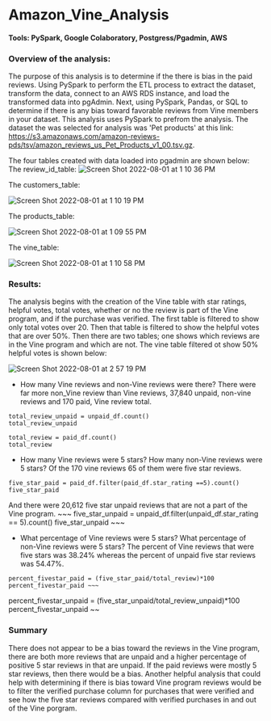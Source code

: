 # Amazon_Vine_Analysis

#### Tools: PySpark, Google Colaboratory, Postgress/Pgadmin, AWS

### Overview of the analysis: 

The purpose of this analysis is to determine if the there is bias in the paid reviews. Using PySpark to perform the ETL process to extract the dataset, transform the data, connect to an AWS RDS instance, and load the transformed data into pgAdmin. Next, using PySpark, Pandas, or SQL to determine if there is any bias toward favorable reviews from Vine members in your dataset. This analysis uses PySpark to prefrom the analysis. The dataset the was selected for analysis was 'Pet products' at this link: https://s3.amazonaws.com/amazon-reviews-pds/tsv/amazon_reviews_us_Pet_Products_v1_00.tsv.gz.

The four tables created with data loaded into pgadmin are shown below:
The review_id_table:
![Screen Shot 2022-08-01 at 1 10 36 PM](https://user-images.githubusercontent.com/99676466/182245747-db61458a-8767-49bd-a9fb-3c8ef1fa62fd.png)

The customers_table:

![Screen Shot 2022-08-01 at 1 10 19 PM](https://user-images.githubusercontent.com/99676466/182245764-de8076aa-8eca-450a-8feb-90ebe4de0c1a.png)

The products_table:

![Screen Shot 2022-08-01 at 1 09 55 PM](https://user-images.githubusercontent.com/99676466/182245781-1611a52a-e29b-4431-a161-0023a8907d5f.png)

The vine_table:

![Screen Shot 2022-08-01 at 1 10 58 PM](https://user-images.githubusercontent.com/99676466/182245930-7f8b5844-10e9-4e90-913d-f4b71fc195c7.png)


### Results: 
The analysis begins with the creation of the Vine table with star ratings, helpful votes, total votes, whether or no the review is part of the Vine program, and if the purchase was verified. The first table is filtered to show only total votes over 20. Then that table is filtered to show the helpful votes that are over 50%. Then there are two tables; one shows which reviews are in the Vine program and which are not.
The vine table filtered ot show 50% helpful votes is shown below:

![Screen Shot 2022-08-01 at 2 57 19 PM](https://user-images.githubusercontent.com/99676466/182245343-3e28f045-0179-430d-bd97-4109f48b1351.png)


* How many Vine reviews and non-Vine reviews were there?
There were far more non_Vine review than Vine reviews, 37,840 unpaid, non-vine reviews and 170 paid, Vine review total.
~~~
total_review_unpaid = unpaid_df.count()
total_review_unpaid
~~~
~~~
total_review = paid_df.count()
total_review
~~~

* How many Vine reviews were 5 stars? How many non-Vine reviews were 5 stars?
Of the 170 vine reviews 65 of them were five star reviews.
~~~
five_star_paid = paid_df.filter(paid_df.star_rating ==5).count()
five_star_paid
~~~
And there were 20,612 five star unpaid reviews that are not a part of the Vine program. ~~~ five_star_unpaid = unpaid_df.filter(unpaid_df.star_rating == 5).count()
five_star_unpaid ~~~

* What percentage of Vine reviews were 5 stars? What percentage of non-Vine reviews were 5 stars?
The percent of Vine reviews that were five stars was 38.24% whereas the percent of unpaid five star reviews was 54.47%. 

~~~ 
percent_fivestar_paid = (five_star_paid/total_review)*100
percent_fivestar_paid ~~~
~~~ 
percent_fivestar_unpaid = (five_star_unpaid/total_review_unpaid)*100
percent_fivestar_unpaid
~~

### Summary 

There does not appear to be a bias toward the reviews in the Vine program, there are both more reviews that are unpaid and a higher percentage of positive 5 star reviews in that are unpaid. If the paid reviews were mostly 5 star reviews, then there would be a bias. Another helpful analysis that could help with determining if there is bias toward Vine program reviews would be to filter the verified purchase column for purchases that were verified and see how the five star reviews compared with verified purchases in and out of the Vine porgram.
